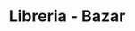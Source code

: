 ---
title: "Libreria - Bazar"
url: /ciudad-satelite/libreria-bazar-avenida-satelite/
shop: tienda de variedades
---